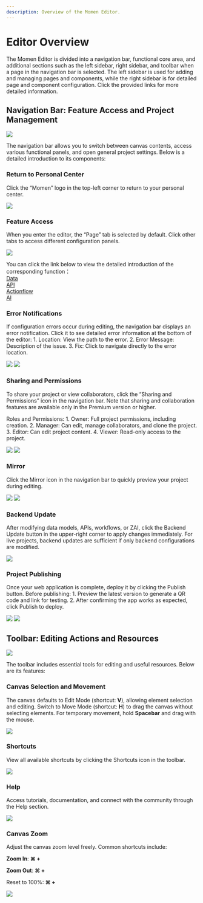 ```yaml
---
description: Overview of the Momen Editor.
---
```


# Editor Overview

The Momen Editor is divided into a navigation bar, functional core area, and additional sections such as the left sidebar, right sidebar, and toolbar when a page in the navigation bar is selected. The left sidebar is used for adding and managing pages and components, while the right sidebar is for detailed page and component configuration. Click the provided links for more detailed information.

## Navigation Bar: Feature Access and Project Management

![](../.gitbook/assets/design/nav_bar_overview.png)

The navigation bar allows you to switch between canvas contents, access various functional panels, and open general project settings. Below is a detailed introduction to its components:

### Return to Personal Center

Click the “Momen” logo in the top-left corner to return to your personal center.

![](../.gitbook/assets/design/nav_bar_logo.png)

### Feature Access

When you enter the editor, the “Page” tab is selected by default. Click other tabs to access different configuration panels.

![](../.gitbook/assets/design/nav_bar_features.png)

You can click the link below to view the detailed introduction of the corresponding function：\
[Data](../data/data_model.md)\
[API](../data/api.md)\
[Actionflow](../actions/actionflow/basics.md)\
[AI](../actions/ai/ai.md)

### Error Notifications

If configuration errors occur during editing, the navigation bar displays an error notification. Click it to see detailed error information at the bottom of the editor: 1. Location: View the path to the error. 2. Error Message: Description of the issue. 3. Fix: Click to navigate directly to the error location.

![](../.gitbook/assets/design/nav_bar_error_collector.png) ![](../.gitbook/assets/design/nav_bar_error_collector_details.png)

### Sharing and Permissions

To share your project or view collaborators, click the “Sharing and Permissions” icon in the navigation bar. Note that sharing and collaboration features are available only in the Premium version or higher.

Roles and Permissions: 1. Owner: Full project permissions, including creation. 2. Manager: Can edit, manage collaborators, and clone the project. 3. Editor: Can edit project content. 4. Viewer: Read-only access to the project.

![](../.gitbook/assets/design/nav_bar_share.png) ![](../.gitbook/assets/design/nav_bar_share_details.png)

### Mirror

Click the Mirror icon in the navigation bar to quickly preview your project during editing.

![](../.gitbook/assets/design/nav_bar_mirror.png) ![](../.gitbook/assets/design/nav_bar_mirror_details.png)

### Backend Update

After modifying data models, APIs, workflows, or ZAI, click the Backend Update button in the upper-right corner to apply changes immediately. For live projects, backend updates are sufficient if only backend configurations are modified.

![](../.gitbook/assets/design/nav_bar_sync_backend.png)

### Project Publishing

Once your web application is complete, deploy it by clicking the Publish button. Before publishing: 1. Preview the latest version to generate a QR code and link for testing. 2. After confirming the app works as expected, click Publish to deploy.

![](../.gitbook/assets/design/nav_bar_publish_web_preview.png) ![](../.gitbook/assets/design/nav_bar_publish_web_preview_successful.png)

## Toolbar: Editing Actions and Resources

![](../.gitbook/assets/design/tools_bar_overview.png)

The toolbar includes essential tools for editing and useful resources. Below are its features:

### Canvas Selection and Movement

The canvas defaults to Edit Mode (shortcut: **V**), allowing element selection and editing. Switch to Move Mode (shortcut: **H**) to drag the canvas without selecting elements. For temporary movement, hold **Spacebar** and drag with the mouse.

![](../.gitbook/assets/design/tools_bar_mode.png)

### Shortcuts

View all available shortcuts by clicking the Shortcuts icon in the toolbar.

![](../.gitbook/assets/design/tools_bar_shortcut.png)

### Help

Access tutorials, documentation, and connect with the community through the Help section.

![](../.gitbook/assets/design/tools_bar_help.png)

### Canvas Zoom

Adjust the canvas zoom level freely. Common shortcuts include:

**Zoom In**: **⌘ +**

**Zoom Out**: **⌘ +**

Reset to 100%: **⌘ +**

![](../.gitbook/assets/design/tools_bar_zoom.png)
